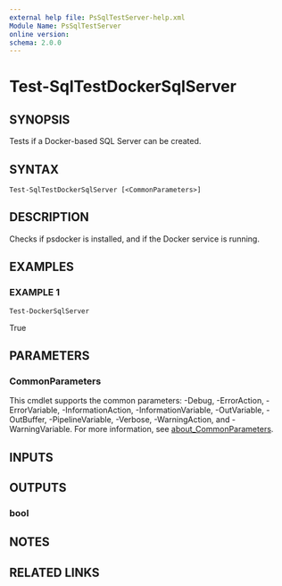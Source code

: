 ```yaml
---
external help file: PsSqlTestServer-help.xml
Module Name: PsSqlTestServer
online version:
schema: 2.0.0
---
```


# Test-SqlTestDockerSqlServer

## SYNOPSIS
Tests if a Docker-based SQL Server can be created.

## SYNTAX

```
Test-SqlTestDockerSqlServer [<CommonParameters>]
```

## DESCRIPTION
Checks if psdocker is installed, and if the Docker service is running.

## EXAMPLES

### EXAMPLE 1
```
Test-DockerSqlServer
```

True

## PARAMETERS

### CommonParameters
This cmdlet supports the common parameters: -Debug, -ErrorAction, -ErrorVariable, -InformationAction, -InformationVariable, -OutVariable, -OutBuffer, -PipelineVariable, -Verbose, -WarningAction, and -WarningVariable. For more information, see [about_CommonParameters](http://go.microsoft.com/fwlink/?LinkID=113216).

## INPUTS

## OUTPUTS

### bool
## NOTES

## RELATED LINKS
